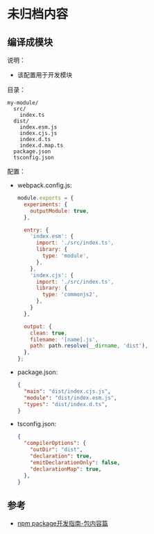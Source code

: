# 未归档内容

## 编译成模块

说明：

* 该配置用于开发模块

目录：

```text
my-module/
  src/
    index.ts
  dist/
    index.esm.js
    index.cjs.js
    index.d.ts
    index.d.map.ts
  package.json
  tsconfig.json
```

配置：

* webpack.config.js:

    ```js
    module.exports = {
      experiments: {
        outputModule: true,
      },

      entry: {
        'index.esm': {
          import: './src/index.ts',
          library: {
            type: 'module',
          },
        },
        'index.cjs': {
          import: './src/index.ts',
          library: {
            type: 'commonjs2',
          },
        }
      },

      output: {
        clean: true,
        filename: '[name].js',
        path: path.resolve(__dirname, 'dist'),
      },
    };
    ```

* package.json:

    ```json
    {
      "main": "dist/index.cjs.js",
      "module": "dist/index.esm.js",
      "types": "dist/index.d.ts",
    }
    ```

* tsconfig.json:

    ```json
    {
      "compilerOptions": {
        "outDir": "dist",
        "declaration": true,
        "emitDeclarationOnly": false,
        "declarationMap": true,
      },
    }
    ```

## 参考

* [npm package开发指南-包内容篇](https://zhuanlan.zhihu.com/p/95721138)
